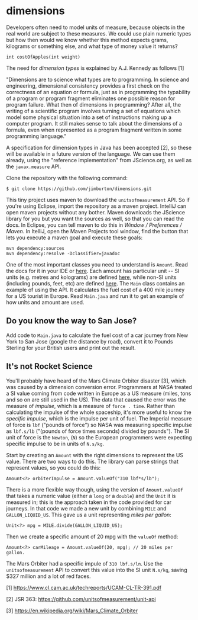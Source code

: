 # dimensions

Developers often need to model units of measure, because objects in the real
world are subject to these measures. We could use plain numeric types but how 
then would we know whether this method expects grams, kilograms or something 
else, and what type of money value it returns?

    int costOfApples(int weight)

The need for *dimension types* is explained by A.J. Kennedy as follows [1] 

"Dimensions are to science what types are to programming. In science and engineering, 
dimensional consistency provides a first check on the correctness of
an equation or formula, just as in programming the typability of a program or
program fragment eliminates one possible reason for program failure.
What then of dimensions in programming? After all, the writing of a scientific
program involves turning a set of equations which model some physical situation
into a set of instructions making up a computer program. It still makes sense
to talk about the dimensions of a formula, even when represented as a program
fragment written in some programming language."

A specification for dimension types in Java has been accepted [2], so these will
be available in a future version of the language. We can use them already, using 
the "reference implementation" from JScience.org, as well as the `javax.measure` API.

Clone the repository with the following command:

    $ git clone https://github.com/jimburton/dimensions.git

This tiny project uses maven to download the `unitsofmeasurement` API. So if you're using Eclipse,
import the repository as a maven project. IntelliJ can open maven projects without any bother.
Maven downloads the JScience library for you but you want the sources as well, so 
that you can read the docs. In Eclipse, you can tell maven to do this in 
*Window / Preferences / Maven*. In ItelliJ, open the Maven Projects tool window,
find the button that lets you execute a maven goal and execute these goals:

    mvn dependency:sources
    mvn dependency:resolve -Dclassifier=javadoc
    
One of the most important classes you need to understand is `Amount`. Read the docs for it 
in your IDE or [here](http://jscience.org/api/org/jscience/physics/amount/package-summary.html).
Each amount has particular unit -- SI units (e.g. metres and kolograms) are defined [here](http://jscience.org/api/javax/measure/unit/SI.html), while non-SI units (including pounds, feet, etc) are defined [here](http://jscience.org/api/javax/measure/unit/NonSI.html). The `Main` class contains an example of using the API. It calculates the fuel cost of a 400 mile journey for a US tourist in Europe. Read `Main.java` and run it to get an example of how units and amount are used.

## Do you know the way to San Jose?

Add code to `Main.java` to calculate the fuel cost of a car journey from New York to San Jose
(google the distance by road), convert it to Pounds Sterling for your British users and print 
out the result.

## It's not Rocket Science

You'll probably have heard of the Mars Climate Orbiter disaster [3], which was caused by a 
dimension conversion error. Programmers at NASA treated a SI value coming from code written
in Europe as a US measure (miles, tons and so on are still used in the US). The data that 
caused the error was the measure of *impulse*, which is a measure of `force . time`. Rather 
than calculating the impulse of the whole spaceship, it's more useful to know the *specific impulse*, 
which is the impulse per unit of fuel. The Imperial measure of force is `lbf` ("pounds of force") so
NASA was measuring specific impulse as `lbf.s/lb` ("(pounds of force times seconds) divided by pounds"). 
The SI unit of force is the `Newton`, (`N`) so the European programmers were expecting 
specific impulse to be in units of `N.s/kg`.

Start by creating an `Amount` with the right dimensions to represent the US value.
There are two ways to do this. The library can parse strings that represent values,
so you could do this:

    Amount<?> orbiterImpulse = Amount.valueOf("310 lbf*s/lb"); 
    
There is a more flexible way though, using the version of `Amount.valueOf` that takes a numeric 
value (either a `long` or a `double`) and the `Unit` it is measured in; this is the approach 
taken in the code provided for car journeys. In that code we made a new unit by combining `MILE`
and `GALLON_LIQUID_US`. This gave us a unit representing *miles per gallon*: 
    
    Unit<?> mpg = MILE.divide(GALLON_LIQUID_US); 

Then we create a specific amount of 20 mpg with the `valueOf` method:
    
    Amount<?> carMileage = Amount.valueOf(20, mpg); // 20 miles per gallon.
        
The Mars Orbiter had a specific impule of `310 lbf.s/ln`. Use the `unitsofmeasurement` API to 
convert this value into the SI unit `N.s/kg`, saving $327 million and a lot of red faces.

[1] https://www.cl.cam.ac.uk/techreports/UCAM-CL-TR-391.pdf

[2] JSR 363: https://github.com/unitsofmeasurement/unit-api

[3] https://en.wikipedia.org/wiki/Mars_Climate_Orbiter
